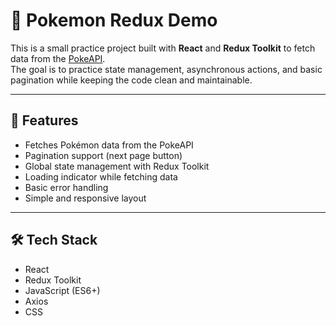 # 🧩 Pokemon Redux Demo

This is a small practice project built with **React** and **Redux Toolkit** to fetch data from the [PokeAPI](https://pokeapi.co/).  
The goal is to practice state management, asynchronous actions, and basic pagination while keeping the code clean and maintainable.

---

## 🚀 Features

- Fetches Pokémon data from the PokeAPI
- Pagination support (next page button)
- Global state management with Redux Toolkit
- Loading indicator while fetching data
- Basic error handling
- Simple and responsive layout

---

## 🛠️ Tech Stack

- React
- Redux Toolkit
- JavaScript (ES6+)
- Axios
- CSS
